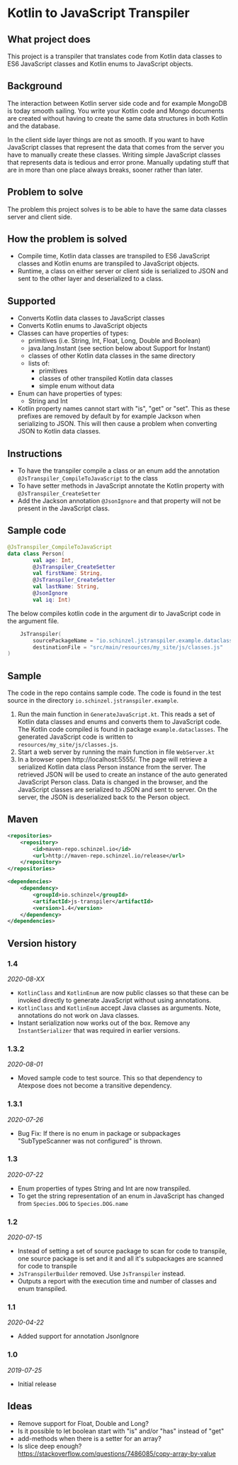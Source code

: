# Kotlin to JavaScript Transpiler

## What project does
This project is a transpiler that translates code from Kotlin data classes to ES6 JavaScript classes
and Kotlin enums to JavaScript objects.

## Background
The interaction between Kotlin server side code and for example MongoDB is today smooth sailing. 
You write your Kotlin code and Mongo documents are created without having to create the same data structures in both Kotlin and the database.

In the client side layer things are not as smooth. 
If you want to have JavaScript classes that represent the data that comes from the server you have to manually create these classes.
Writing simple JavaScript classes that represents data is tedious and error prone. 
Manually updating stuff that are in more than one place always breaks, sooner rather than later.

## Problem to solve
The problem this project solves is to be able to have the same data classes server and client side. 

## How the problem is solved
- Compile time, Kotlin data classes are transpiled to ES6 JavaScript classes and Kotlin enums
 are transpiled to JavaScript objects.
- Runtime, a class on either server or client side is serialized to JSON and sent to the other 
layer and deserialized to a class. 

## Supported
- Converts Kotlin data classes to JavaScript classes
- Converts Kotlin enums to JavaScript objects
- Classes can have properties of types:
  - primitives (i.e. String, Int, Float, Long, Double and Boolean)
  - java.lang.Instant (see section below about Support for Instant)
  - classes of other Kotlin data classes in the same directory
  - lists of:
     - primitives
     - classes of other transpiled Kotlin data classes
     - simple enum without data
- Enum can have properties of types:
  - String and Int
- Kotlin property names cannot start with "is", "get" or "set". 
This as these prefixes are removed by default by for example Jackson when serializing to JSON.
This will then cause a problem when converting JSON to Kotlin data classes.


## Instructions
- To have the transpiler compile a class or an enum add the annotation
 `@JsTranspiler_CompileToJavaScript` to the class
- To have setter methods in JavaScript annotate the Kotlin property with `@JsTranspiler_CreateSetter`
- Add the Jackson annotation `@JsonIgnore` and that property will not be present in the JavaScript 
class.

## Sample code

```kotlin
@JsTranspiler_CompileToJavaScript
data class Person(
        val age: Int,
        @JsTranspiler_CreateSetter 
        val firstName: String,
        @JsTranspiler_CreateSetter 
        val lastName: String,
        @JsonIgnore 
        val iq: Int)
```

The below compiles kotlin code in the argument dir to JavaScript code in the argument file.
```kotlin
    JsTranspiler(
        sourcePackageName = "io.schinzel.jstranspiler.example.dataclasses.dir",
        destinationFile = "src/main/resources/my_site/js/classes.js"
)
```


## Sample
The code in the repo contains sample code. The code is found in the test source in
the directory `io.schinzel.jstranspiler.example`.
1. Run the main function in `GenerateJavaScript.kt`.
This reads a set of Kotlin data classes and enums and converts them to JavaScript code.
The Kotlin code compiled is found in package `example.dataclasses`.
The generated JavaScript code is written to `resources/my_site/js/classes.js`.
2. Start a web server by running the main function in file `WebServer.kt`
3. In a browser open http://localhost:5555/.
The page will retrieve a serialized Kotlin data class Person instance from the server.
The retrieved JSON will be used to create an instance of the auto generated JavaScript Person class.
Data is changed in the browser, and the JavaScript classes are serialized to JSON and sent to server.
On the server, the JSON is deserialized back to the Person object. 

## Maven
```xml
<repositories>
	<repository>
		<id>maven-repo.schinzel.io</id>
		<url>http://maven-repo.schinzel.io/release</url>
	</repository>
</repositories>    
```

```xml
<dependencies>
	<dependency>
		<groupId>io.schinzel</groupId>
		<artifactId>js-transpiler</artifactId>
		<version>1.4</version>
	</dependency>
</dependencies>    
```

## Version history
### 1.4
_2020-08-XX_
- `KotlinClass` and `KotlinEnum` are now public classes so that these can be invoked directly to 
generate JavaScript without using annotations.
- `KotlinClass` and `KotlinEnum` accept Java classes as arguments. Note, annotations
do not work on Java classes.
- Instant serialization now works out of the box. Remove any `InstantSerializer` that
was required in earlier versions.
### 1.3.2
_2020-08-01_
- Moved sample code to test source. This so that dependency to Atexpose does not become 
a transitive dependency. 
### 1.3.1
_2020-07-26_
- Bug Fix: If there is no enum in package or subpackages "SubTypeScanner was not configured" is 
thrown.
### 1.3
_2020-07-22_
- Enum properties of types String and Int are now transpiled.
- To get the string representation of an enum in JavaScript has changed 
from `Species.DOG` to `Species.DOG.name`
### 1.2
_2020-07-15_
- Instead of setting a set of source package to scan for code to transpile, one source package 
is set and it and all it's subpackages are scanned for code to transpile
- `JsTranspilerBuilder` removed. Use `JsTranspiler` instead.
- Outputs a report with the execution time and number of classes and enum transpiled. 
### 1.1
_2020-04-22_
- Added support for annotation JsonIgnore
### 1.0
_2019-07-25_
- Initial release

## Ideas 
- Remove support for Float, Double and Long?
- Is it possible to let boolean start with "is" and/or "has" instead of "get"
- add-methods when there is a setter for an array?
- Is slice deep enough? https://stackoverflow.com/questions/7486085/copy-array-by-value
